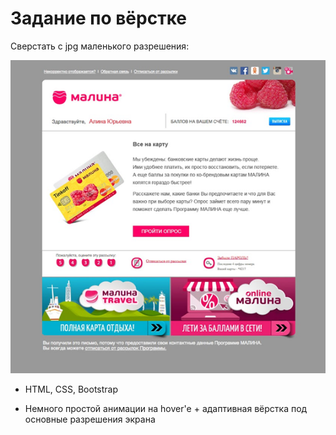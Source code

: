 # Задание по вёрстке

Сверстать с jpg маленького разрешения:

![Малина](https://github.com/thakryptex/malina_task/blob/master/malina%20%D0%B2%D1%91%D1%80%D1%81%D1%82%D0%BA%D0%B0.png)

* HTML, CSS, Bootstrap

* Немного простой анимации на hover'е + адаптивная вёрстка под основные разрешения экрана
